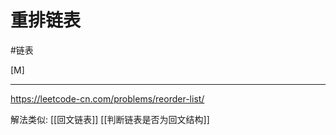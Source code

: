 # 重排链表

#链表

[M]

---
https://leetcode-cn.com/problems/reorder-list/


解法类似: [[回文链表]]  [[判断链表是否为回文结构]]